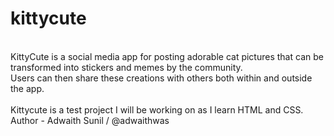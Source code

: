 # kittycute
<br>
KittyCute is a social media app for posting adorable cat pictures that can be transformed into stickers and memes by the community.
<br>
Users can then share these creations with others both within and outside the app.
<br>
<br>
Kittycute is a test project I will be working on as I learn HTML and CSS.
<br>
Author - Adwaith Sunil / @adwaithwas